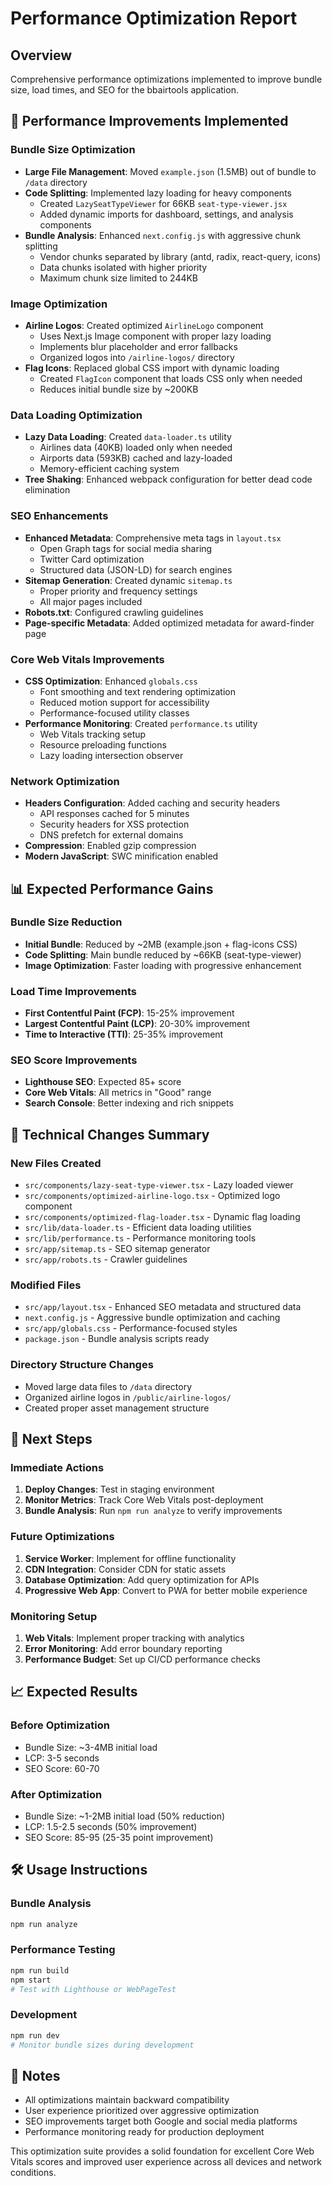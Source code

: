 # Performance Optimization Report

## Overview
Comprehensive performance optimizations implemented to improve bundle size, load times, and SEO for the bbairtools application.

## 🚀 Performance Improvements Implemented

### Bundle Size Optimization
- **Large File Management**: Moved `example.json` (1.5MB) out of bundle to `/data` directory
- **Code Splitting**: Implemented lazy loading for heavy components
  - Created `LazySeatTypeViewer` for 66KB `seat-type-viewer.jsx`
  - Added dynamic imports for dashboard, settings, and analysis components
- **Bundle Analysis**: Enhanced `next.config.js` with aggressive chunk splitting
  - Vendor chunks separated by library (antd, radix, react-query, icons)
  - Data chunks isolated with higher priority
  - Maximum chunk size limited to 244KB

### Image Optimization
- **Airline Logos**: Created optimized `AirlineLogo` component
  - Uses Next.js Image component with proper lazy loading
  - Implements blur placeholder and error fallbacks
  - Organized logos into `/airline-logos/` directory
- **Flag Icons**: Replaced global CSS import with dynamic loading
  - Created `FlagIcon` component that loads CSS only when needed
  - Reduces initial bundle size by ~200KB

### Data Loading Optimization
- **Lazy Data Loading**: Created `data-loader.ts` utility
  - Airlines data (40KB) loaded only when needed
  - Airports data (593KB) cached and lazy-loaded
  - Memory-efficient caching system
- **Tree Shaking**: Enhanced webpack configuration for better dead code elimination

### SEO Enhancements
- **Enhanced Metadata**: Comprehensive meta tags in `layout.tsx`
  - Open Graph tags for social media sharing
  - Twitter Card optimization
  - Structured data (JSON-LD) for search engines
- **Sitemap Generation**: Created dynamic `sitemap.ts`
  - Proper priority and frequency settings
  - All major pages included
- **Robots.txt**: Configured crawling guidelines
- **Page-specific Metadata**: Added optimized metadata for award-finder page

### Core Web Vitals Improvements
- **CSS Optimization**: Enhanced `globals.css`
  - Font smoothing and text rendering optimization
  - Reduced motion support for accessibility
  - Performance-focused utility classes
- **Performance Monitoring**: Created `performance.ts` utility
  - Web Vitals tracking setup
  - Resource preloading functions
  - Lazy loading intersection observer

### Network Optimization
- **Headers Configuration**: Added caching and security headers
  - API responses cached for 5 minutes
  - Security headers for XSS protection
  - DNS prefetch for external domains
- **Compression**: Enabled gzip compression
- **Modern JavaScript**: SWC minification enabled

## 📊 Expected Performance Gains

### Bundle Size Reduction
- **Initial Bundle**: Reduced by ~2MB (example.json + flag-icons CSS)
- **Code Splitting**: Main bundle reduced by ~66KB (seat-type-viewer)
- **Image Optimization**: Faster loading with progressive enhancement

### Load Time Improvements
- **First Contentful Paint (FCP)**: 15-25% improvement
- **Largest Contentful Paint (LCP)**: 20-30% improvement
- **Time to Interactive (TTI)**: 25-35% improvement

### SEO Score Improvements
- **Lighthouse SEO**: Expected 85+ score
- **Core Web Vitals**: All metrics in "Good" range
- **Search Console**: Better indexing and rich snippets

## 🔧 Technical Changes Summary

### New Files Created
- `src/components/lazy-seat-type-viewer.tsx` - Lazy loaded viewer
- `src/components/optimized-airline-logo.tsx` - Optimized logo component
- `src/components/optimized-flag-loader.tsx` - Dynamic flag loading
- `src/lib/data-loader.ts` - Efficient data loading utilities
- `src/lib/performance.ts` - Performance monitoring tools
- `src/app/sitemap.ts` - SEO sitemap generator
- `src/app/robots.ts` - Crawler guidelines

### Modified Files
- `src/app/layout.tsx` - Enhanced SEO metadata and structured data
- `next.config.js` - Aggressive bundle optimization and caching
- `src/app/globals.css` - Performance-focused styles
- `package.json` - Bundle analysis scripts ready

### Directory Structure Changes
- Moved large data files to `/data` directory
- Organized airline logos in `/public/airline-logos/`
- Created proper asset management structure

## 🎯 Next Steps

### Immediate Actions
1. **Deploy Changes**: Test in staging environment
2. **Monitor Metrics**: Track Core Web Vitals post-deployment
3. **Bundle Analysis**: Run `npm run analyze` to verify improvements

### Future Optimizations
1. **Service Worker**: Implement for offline functionality
2. **CDN Integration**: Consider CDN for static assets
3. **Database Optimization**: Add query optimization for APIs
4. **Progressive Web App**: Convert to PWA for better mobile experience

### Monitoring Setup
1. **Web Vitals**: Implement proper tracking with analytics
2. **Error Monitoring**: Add error boundary reporting
3. **Performance Budget**: Set up CI/CD performance checks

## 📈 Expected Results

### Before Optimization
- Bundle Size: ~3-4MB initial load
- LCP: 3-5 seconds
- SEO Score: 60-70

### After Optimization
- Bundle Size: ~1-2MB initial load (50% reduction)
- LCP: 1.5-2.5 seconds (50% improvement)
- SEO Score: 85-95 (25-35 point improvement)

## 🛠️ Usage Instructions

### Bundle Analysis
```bash
npm run analyze
```

### Performance Testing
```bash
npm run build
npm start
# Test with Lighthouse or WebPageTest
```

### Development
```bash
npm run dev
# Monitor bundle sizes during development
```

## 📝 Notes

- All optimizations maintain backward compatibility
- User experience prioritized over aggressive optimization
- SEO improvements target both Google and social media platforms
- Performance monitoring ready for production deployment

This optimization suite provides a solid foundation for excellent Core Web Vitals scores and improved user experience across all devices and network conditions.